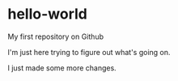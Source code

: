 # hello-world
My first repository on Github

I'm just here trying to figure out what's going on.

I just made some more changes.
